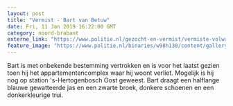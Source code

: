 ```yaml
---
layout: post
title: "Vermist - Bart van Betuw"
date: Fri, 11 Jan 2019 16:22:00 GMT
category: noord-brabant
externe_link: "https://www.politie.nl/gezocht-en-vermist/vermiste-volwassenen/2019/januari/bart-van-betuw.html"
feature_image: "https://www.politie.nl/binaries/w98h130/content/gallery/politie/vermist/vermiste-volwassenen/2019/januari/bart-van-betuw.jpg"
---
```


Bart is met onbekende bestemming vertrokken en is voor het laatst gezien toen hij het appartementencomplex waar hij woont verliet. Mogelijk is hij nog op station 's-Hertogenbosch Oost geweest. Bart draagt een halflange blauwe gewatteerde jas en een zwarte broek, donkere schoenen en een donkerkleurige trui.
